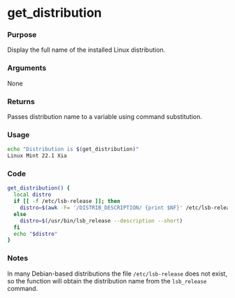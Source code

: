 # get_distribution
### Purpose
Display the full name of the installed Linux distribution.
### Arguments
None
### Returns
Passes distribution name to a variable using command substitution.
### Usage
```bash
echo "Distribution is $(get_distribution)"
Linux Mint 22.1 Xia
```
### Code
```bash
get_distribution() {
  local distro
  if [[ -f /etc/lsb-release ]]; then
    distro=$(awk -F= '/DISTRIB_DESCRIPTION/ {print $NF}' /etc/lsb-release | sed 's/"//g')
  else
    distro=$(/usr/bin/lsb_release --description --short)
  fi
  echo "$distro"
}
```
### Notes
In many Debian-based distributions the file `/etc/lsb-release` does not exist, so the function will obtain the distribution name from the `lsb_release` command.
